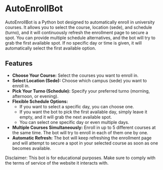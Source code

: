 # AutoEnrollBot

AutoEnrollBot is a Python bot designed to automatically enroll in university courses. It allows you to select the course, location (sede), and schedule (turno), and it will continuously refresh the enrollment page to secure a spot. You can provide multiple schedule alternatives, and the bot will try to grab the first available spot. If no specific day or time is given, it will automatically select the first available option.

## Features
- **Choose Your Course:** Select the courses you want to enroll in.
- **Select Location (Sede):** Choose which campus (sede) you want to enroll in.
- **Pick Your Turno (Schedule):** Specify your preferred turno (morning, afternoon, or evening).
- **Flexible Schedule Options:** 
  - If you want to select a specific day, you can choose one.
  - If you want the bot to pick the first available day, simply leave it empty, and it will grab the next available spot.
  - You can select one specific day or even multiple days.
- **Multiple Courses Simultaneously:** Enroll in up to 5 different courses at the same time. The bot will try to enroll in each of them one by one.
- **Automatic Refresh:** The bot will keep refreshing the enrollment page and will attempt to secure a spot in your selected course as soon as one becomes available.

Disclaimer: This bot is for educational purposes. Make sure to comply with the terms of service of the website it interacts with.
